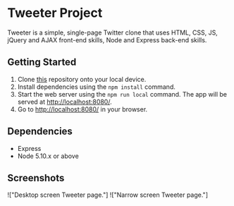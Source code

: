 # Tweeter Project

Tweeter is a simple, single-page Twitter clone that uses HTML, CSS, JS, jQuery and AJAX front-end skills, Node and Express back-end skills.

## Getting Started

1. Clone [this](https://github.com/GraceLR/tweeter) repository onto your local device.
2. Install dependencies using the `npm install` command.
3. Start the web server using the `npm run local` command. The app will be served at <http://localhost:8080/>.
4. Go to <http://localhost:8080/> in your browser.

## Dependencies

- Express
- Node 5.10.x or above

## Screenshots

!["Desktop screen Tweeter page."]
!["Narrow screen Tweeter page."]


